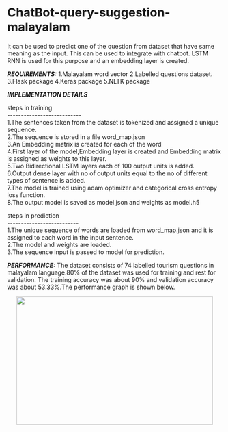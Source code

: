 # ChatBot-query-suggestion-malayalam
It can be  used to predict one of the  question from dataset that have same meaning as the input.
This can be used to integrate with chatbot.
LSTM RNN is used for this purpose and an embedding layer is created.

***REQUIREMENTS:***
1.Malayalam word vector
2.Labelled questions dataset.
3.Flask package
4.Keras package
5.NLTK package

***IMPLEMENTATION DETAILS***

steps in training<br/>
---------------------------<br/>
1.The sentences taken from the dataset is tokenized and assigned a unique sequence.<br/>
2.The sequence is stored in a file word_map.json<br/>
3.An Embedding matrix is created for each of the word<br/>
4.First layer of the model,Embedding layer is created and Embedding matrix is assigned as weights to this layer.<br/>
5.Two Bidirectional LSTM layers each of 100 output units is added.<br/>
6.Output dense layer with no of output units equal to the no of different types of sentence is added.<br/>
7.The model is trained using adam optimizer and categorical cross entropy loss function.<br/>
8.The output model is saved as model.json and weights as model.h5<br/>

steps in prediction<br/>
--------------------------<br/>
1.The unique sequence of words are loaded from word_map.json and it is assigned to each word in the input sentence.<br/>
2.The model and weights are loaded.<br/>
3.The sequence input is passed to model for prediction.<br/>

***PERFORMANCE:***
The dataset consists of 74 labelled  tourism questions in malayalam language.80% of the dataset was used for training and rest for validation. The training accuracy was about 90% and validation accuracy was about 53.33%.The performance graph is shown below.
<p align="center">
  <img width="460" height="300" src="https://github.com/abinshoby/ChatBot-query-suggestion-malayalam/blob/master/malayalam%20chatbot/epoch21trial13.png">
</p>
